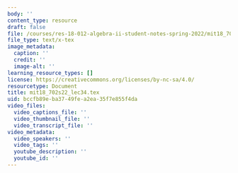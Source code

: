 ```yaml
---
body: ''
content_type: resource
draft: false
file: /courses/res-18-012-algebra-ii-student-notes-spring-2022/mit18_702s22_lec34.tex
file_type: text/x-tex
image_metadata:
  caption: ''
  credit: ''
  image-alt: ''
learning_resource_types: []
license: https://creativecommons.org/licenses/by-nc-sa/4.0/
resourcetype: Document
title: mit18_702s22_lec34.tex
uid: bccfb89e-ba37-49fe-a2ea-35f7e855f4da
video_files:
  video_captions_file: ''
  video_thumbnail_file: ''
  video_transcript_file: ''
video_metadata:
  video_speakers: ''
  video_tags: ''
  youtube_description: ''
  youtube_id: ''
---
```

